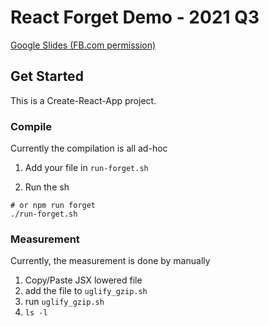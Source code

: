 # React Forget Demo - 2021 Q3

[Google Slides (FB.com permission)](https://docs.google.com/presentation/d/1W4heHbak1GrfYQIJpUCMkn1g68z8ab3B_nIy7_ZXHI8/edit?usp=sharing)

## Get Started

This is a Create-React-App project.

### Compile

Currently the compilation is all ad-hoc

1. Add your file in `run-forget.sh` 

2. Run the sh

```
# or npm run forget
./run-forget.sh
```

### Measurement

Currently, the measurement is done by manually

1. Copy/Paste JSX lowered file
2. add the file to `uglify_gzip.sh`
3. run `uglify_gzip.sh`
4. `ls -l`
